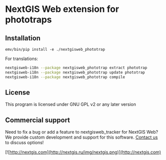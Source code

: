 NextGIS Web extension for phototraps
==================================

## Installation

`emv/bin/pip install -e ./nextgisweb_phototrap`

For translations:
```bash
nextgisweb-i18n --package nextgisweb_phototrap extract phototrap
nextgisweb-i18n --package nextgisweb_phototrap update phototrap
nextgisweb-i18n --package nextgisweb_phototrap compile
```

License
-------------
This program is licensed under GNU GPL v2 or any later version

Commercial support
----------
Need to fix a bug or add a feature to nextgisweb_tracker for NextGIS Web? We provide custom development and support for this software. [Contact us](http://nextgis.ru/en/contact/) to discuss options!

[![http://nextgis.com](http://nextgis.ru/img/nextgis.png)](http://nextgis.com)
